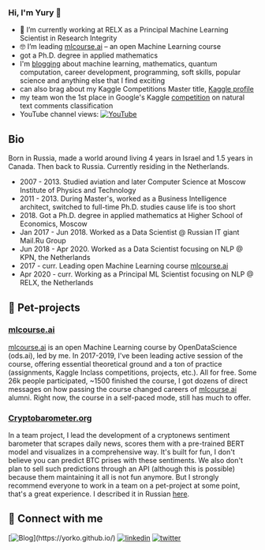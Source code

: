 ### Hi, I'm Yury 👋
- 🔭 I’m currently working at RELX as a Principal Machine Learning Scientist in Research Integrity
- 🤓 I’m leading [mlcourse.ai](https://mlcourse.ai) – an open Machine Learning course
- got a Ph.D. degree in applied mathematics
- I'm [blogging](https://yorko.github.io/) about machine learning, mathematics, quantum computation, career development, programming, soft skills, popular science and anything else that I find exciting
- can also brag about my Kaggle Competitions Master title, [Kaggle profile](https://www.kaggle.com/kashnitsky)
- my team won the 1st place in Google's Kaggle [competition](https://www.kaggle.com/competitions/google-quest-challenge) on natural text comments classification
- YouTube channel views: [![YouTube](https://img.shields.io/youtube/channel/views/UCgGADKKGalfwSNbpSyM5ryg?style=social)](https://www.youtube.com/channel/UCgGADKKGalfwSNbpSyM5ryg)

## Bio 

Born in Russia, made a world around living 4 years in Israel and 1.5 years in Canada. Then back to Russia. Currently residing in the Netherlands. 

- 2007 - 2013. Studied aviation and later Computer Science at Moscow Institute of Physics and Technology 
- 2011 - 2013. During Master's, worked as a Business Intelligence architect, switched to full-time Ph.D. studies cause life is too short 
- 2018\. Got a Ph.D. degree in applied mathematics at Higher School of Economics, Moscow
- Jan 2017 - Jun 2018. Worked as a Data Scientist @ Russian IT giant Mail.Ru Group 
- Jun 2018 - Apr 2020. Worked as a Data Scientist focusing on NLP @ KPN, the Netherlands
- 2017 - curr. Leading open Machine Learning course [mlcourse.ai](https://www.kaggle.com/kashnitsky/mlcourse)
- Apr 2020 - curr. Working as a Principal ML Scientist focusing on NLP @ RELX, the Netherlands


## 🐶 Pet-projects

### [mlcourse.ai](https://mlcourse.ai)

[mlcourse.ai](https://mlcourse.ai) is an open Machine Learning course by OpenDataScience (ods.ai), led by me. In 2017-2019, I've been leading active session of the course, offering essential theoretical ground and a ton of practice (assignments, Kaggle Inclass competitions, projects, etc.). All for free.  Some 26k people participated, ~1500 finished the course, I got dozens of direct messages on how passing the course changed careers of [mlcourse.ai](https://mlcourse.ai) alumni. Right now, the course in a self-paced mode, still has much to offer.  

### [Cryptobarometer.org](https://cryptobarometer.org/)

In a team project, I lead the development of a cryptonews sentiment barometer that scrapes daily news, scores them with a pre-trained BERT model and visualizes in a comprehensive way. It's built for fun, I don't believe you can predict BTC prises with these sentiments. We also don't plan to sell such predictions through an API (although this is possible) because them maintaining it all is not fun anymore. But I strongly recommend everyone to work in a team on a pet-project at some point, that's a great experience. I described it in Russian [here](https://habr.com/ru/company/ods/blog/673376/).

## 🤝 Connect with me

[![Blog]([[https://img.shields.io/badge/yorko-blog-brightgreen](https://img.shields.io/badge/yorko-blog-brightgreen)](https://img.shields.io/badge/yorko-blog-brightgreen))](https://yorko.github.io/) [![linkedin](https://img.shields.io/badge/linkedin%20-%230077B5.svg?&style=for-the-badge&logo=linkedin&logoColor=white)](https://www.linkedin.com/in/kashnitskiy/) [![twitter](https://img.shields.io/twitter/follow/ykashnitsky?style=social)](https://twitter.com/ykashnitsky) 

